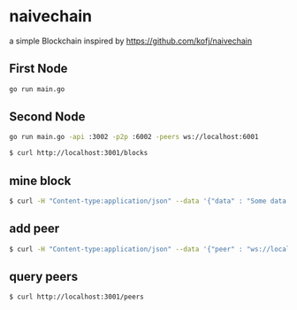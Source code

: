 # naivechain

a simple Blockchain inspired by https://github.com/kofj/naivechain

## First Node

```bash
go run main.go 
```

## Second Node

```bash
go run main.go -api :3002 -p2p :6002 -peers ws://localhost:6001
```

```bash
$ curl http://localhost:3001/blocks
```

## mine block

```bash
$ curl -H "Content-type:application/json" --data '{"data" : "Some data to the first block"}' http://localhost:3001/mine_block
```

## add peer

```bash
$ curl -H "Content-type:application/json" --data '{"peer" : "ws://localhost:6002"}' http://localhost:3001/add_peer
```

## query peers

```bash
$ curl http://localhost:3001/peers
```
